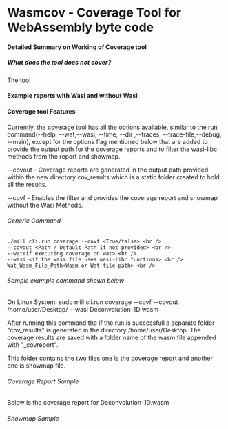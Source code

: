 # Wasmcov - Coverage Tool for WebAssembly byte code

#### Detailed Summary on Working of Coverage tool

##### What does the tool does not cover?
 The tool 

#### Example reports with Wasi and without Wasi

#### Coverage tool Features

Currently, the coverage tool has all the options available, similar to the run command(--help, --wat,--wasi, --time, --dir ,--traces, --trace-file,--debug, --main), except for the options flag mentioned below that are added to provide the output path for the coverage reports and to filter the wasi-libc methods from the report and showmap.  

--covout <PATH> - Coverage reports are generated in the output path provided within the new directory cov_results which is a static folder created to hold all the results.

--covf - Enables the filter and provides the coverage report and showmap without the Wasi Methods.

###### Generic Command
```
./mill cli.run coverage --covf <True/false> <br /> 
--covout <Path / Default Path if not provided> <br /> 
--wat<if executing coverage on wat> <br /> 
--wasi <if the wasm file uses wasi-libc functions> <br /> 
Wat_Wasm_File_Path<Wasm or Wat file path> <br /> 
```
###### Sample example command shown below

On Linux System:
sudo mill cli.run coverage --covf --covout /home/user/Desktop/ --wasi Deconvolution-1D.wasm

After running this command the if the run is successfull a separate folder "cov_results" is generated in the directory /home/user/Desktop. The coverage results are saved with a folder name of the wasm file appended with "_covreport". 

This folder contains the two files one is the coverage report and another one is showmap file.

###### Coverage Report Sample
Below is the coverage report for Deconvolution-1D.wasm


###### Showmap Sample





